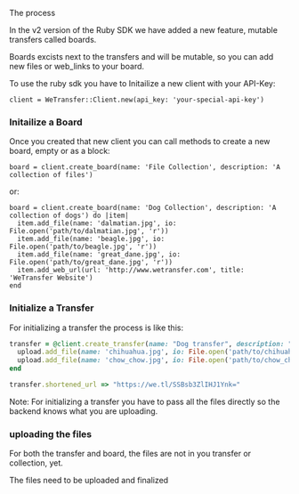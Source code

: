 The process

In the v2 version of the Ruby SDK we have added a new feature, mutable transfers called boards.

Boards excists next to the transfers and will be mutable, so you can add new files or web_links to your board.


To use the ruby sdk you have to Initailize a new client with your API-Key:

```
client = WeTransfer::Client.new(api_key: 'your-special-api-key')
```

### Initailize a Board

Once you created that new client you can call methods to create a new board, empty or as a block:

```
board = client.create_board(name: 'File Collection', description: 'A collection of files')
```
or:
```
board = client.create_board(name: 'Dog Collection', description: 'A collection of dogs') do |item|
  item.add_file(name: 'dalmatian.jpg', io: File.open('path/to/dalmatian.jpg', 'r'))
  item.add_file(name: 'beagle.jpg', io: File.open('path/to/beagle.jpg', 'r'))
  item.add_file(name: 'great_dane.jpg', io: File.open('path/to/great_dane.jpg', 'r'))
  item.add_web_url(url: 'http://www.wetransfer.com', title: 'WeTransfer Website')
end
```

### Initialize a Transfer

For initializing a transfer the process is like this:

```ruby
transfer = @client.create_transfer(name: "Dog transfer", description: "Have a look at my dogs") do |upload|
  upload.add_file(name: 'chihuahua.jpg', io: File.open('path/to/chihuahua.jpg', 'r'))
  upload.add_file(name: 'chow_chow.jpg', io: File.open('path/to/chow_chow.jpg', 'r'))
end

transfer.shortened_url => "https://we.tl/SSBsb3ZlIHJ1Ynk="
```

Note: For initializing a transfer you have to pass all the files directly so the backend knows what you are uploading.



### uploading the files

For both the transfer and board, the files are not in you transfer or collection, yet.

The files need to be uploaded and finalized

